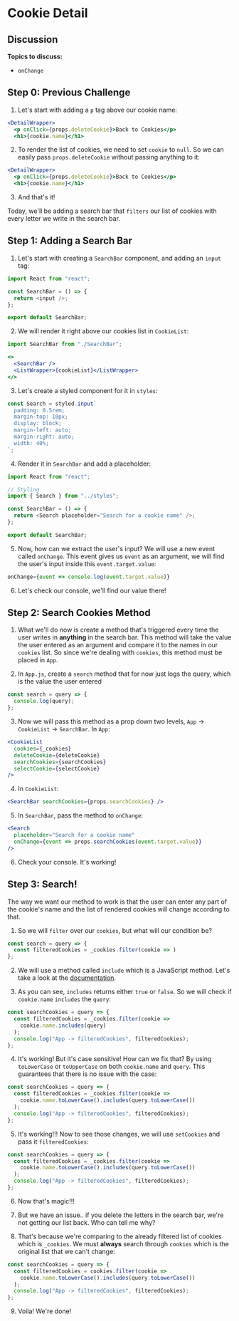 # Cookie Detail

## Discussion

**Topics to discuss:**

- `onChange`

## Step 0: Previous Challenge

1. Let's start with adding a `p` tag above our cookie name:

```jsx
<DetailWrapper>
  <p onClick={props.deleteCookie}>Back to Cookies</p>
  <h1>{cookie.name}</h1>
```

2. To render the list of cookies, we need to set `cookie` to `null`. So we can easily pass `props.deleteCookie` without passing anything to it:

```jsx
<DetailWrapper>
  <p onClick={props.deleteCookie}>Back to Cookies</p>
  <h1>{cookie.name}</h1>
```

3. And that's it!

Today, we'll be adding a search bar that `filters` our list of cookies with every letter we write in the search bar.

## Step 1: Adding a Search Bar

1. Let's start with creating a `SearchBar` component, and adding an `input` tag:

```javascript
import React from "react";

const SearchBar = () => {
  return <input />;
};

export default SearchBar;
```

2. We will render it right above our cookies list in `CookieList`:

```javascript
import SearchBar from "./SearchBar";
```

```jsx
<>
  <SearchBar />
  <ListWrapper>{cookieList}</ListWrapper>
</>
```

3. Let's create a styled component for it in `styles`:

```javascript
const Search = styled.input`
  padding: 0.5rem;
  margin-top: 10px;
  display: block;
  margin-left: auto;
  margin-right: auto;
  width: 40%;
`;
```

4. Render it in `SearchBar` and add a placeholder:

```javascript
import React from "react";

// Styling
import { Search } from "../styles";

const SearchBar = () => {
  return <Search placeholder="Search for a cookie name" />;
};

export default SearchBar;
```

5. Now, how can we extract the user's input? We will use a new event called `onChange`. This event gives us `event` as an argument, we will find the user's input inside this `event.target.value`:

```javascript
onChange={event => console.log(event.target.value)}
```

6. Let's check our console, we'll find our value there!

## Step 2: Search Cookies Method

1. What we'll do now is create a method that's triggered every time the user writes in **anything** in the search bar. This method will take the value the user entered as an argument and compare it to the names in our `cookies` list. So since we're dealing with `cookies`, this method must be placed in `App`.

2. In `App.js`, create a `search` method that for now just logs the query, which is the value the user entered

```javascript
const search = query => {
  console.log(query);
};
```

3. Now we will pass this method as a prop down two levels, `App` -> `CookieList` -> `SearchBar`. In `App`:

```jsx
<CookieList
  cookies={_cookies}
  deleteCookie={deleteCookie}
  searchCookies={searchCookies}
  selectCookie={selectCookie}
/>
```

4. In `CookieList`:

```jsx
<SearchBar searchCookies={props.searchCookies} />
```

5. In `SearchBar`, pass the method to `onChange`:

```jsx
<Search
  placeholder="Search for a cookie name"
  onChange={event => props.searchCookies(event.target.value)}
/>
```

6. Check your console. It's working!

## Step 3: Search!

The way we want our method to work is that the user can enter any part of the cookie's name and the list of rendered cookies will change according to that.

1. So we will `filter` over our `cookies`, but what will our condition be?

```javascript
const search = query => {
  const filteredCookies = _cookies.filter(cookie => )
};
```

2. We will use a method called `include` which is a JavaScript method. Let's take a look at the [documentation](https://developer.mozilla.org/en-US/docs/Web/JavaScript/Reference/Global_Objects/Array/includes).

3. As you can see, `includes` returns either `true` or `false`. So we will check if `cookie.name` `includes` the `query`:

```javascript
const searchCookies = query => {
  const filteredCookies = _cookies.filter(cookie =>
    cookie.name.includes(query)
  );
  console.log("App -> filteredCookies", filteredCookies);
};
```

4. It's working! But it's case sensitive! How can we fix that? By using `toLowerCase` or `toUpperCase` on both `cookie.name` and `query`. This guarantees that there is no issue with the case:

```javascript
const searchCookies = query => {
  const filteredCookies = _cookies.filter(cookie =>
    cookie.name.toLowerCase().includes(query.toLowerCase())
  );
  console.log("App -> filteredCookies", filteredCookies);
};
```

5. It's working!!! Now to see those changes, we will use `setCookies` and pass it `filteredCookies`:

```javascript
const searchCookies = query => {
  const filteredCookies = _cookies.filter(cookie =>
    cookie.name.toLowerCase().includes(query.toLowerCase())
  );
  console.log("App -> filteredCookies", filteredCookies);
};
```

6. Now that's magic!!!

7. But we have an issue.. if you delete the letters in the search bar, we're not getting our list back. Who can tell me why?

8. That's because we're comparing to the already filtered list of cookies which is `_cookies`. We must **always** search through `cookies` which is the original list that we can't change:

```javascript
const searchCookies = query => {
  const filteredCookies = cookies.filter(cookie =>
    cookie.name.toLowerCase().includes(query.toLowerCase())
  );
  console.log("App -> filteredCookies", filteredCookies);
};
```

9. Voila! We're done!
